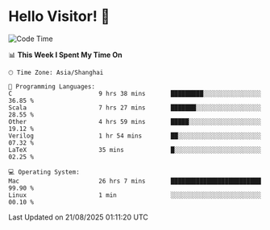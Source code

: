 # Hello Visitor! 👋

<!--START_SECTION:waka-->
![Code Time](http://img.shields.io/badge/Code%20Time-414%20hrs%2056%20mins-blue)

📊 **This Week I Spent My Time On** 

```text
🕑︎ Time Zone: Asia/Shanghai

💬 Programming Languages: 
C                        9 hrs 38 mins       █████████░░░░░░░░░░░░░░░░   36.85 % 
Scala                    7 hrs 27 mins       ███████░░░░░░░░░░░░░░░░░░   28.55 % 
Other                    4 hrs 59 mins       █████░░░░░░░░░░░░░░░░░░░░   19.12 % 
Verilog                  1 hr 54 mins        ██░░░░░░░░░░░░░░░░░░░░░░░   07.32 % 
LaTeX                    35 mins             █░░░░░░░░░░░░░░░░░░░░░░░░   02.25 % 

💻 Operating System: 
Mac                      26 hrs 7 mins       █████████████████████████   99.90 % 
Linux                    1 min               ░░░░░░░░░░░░░░░░░░░░░░░░░   00.10 % 
```


 Last Updated on 21/08/2025 01:11:20 UTC
<!--END_SECTION:waka-->
